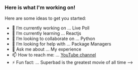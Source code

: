 ### Here is what I'm working on!

Here are some ideas to get you started:

- 🔭 I’m currently working on ... Live Poll
- 🌱 I’m currently learning ... Reactjs
- 👯 I’m looking to collaborate on ... Python
- 🤔 I’m looking for help with ... Package Managers
- 💬 Ask me about ... My experience
- 📫 How to reach me: ... [YouTube channel](https://www.youtube.com/user/Danteburnett/videos)
- ⚡ Fun fact: ... Superbad is the greatest movie  of all time 
-->
